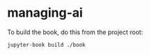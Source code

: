 # managing-ai

To build the book, do this from the project root:

```bash
jupyter-book build ./book
```
